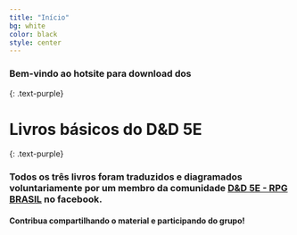 ```yaml
---
title: "Início"
bg: white
color: black
style: center
---
```


### Bem-vindo ao hotsite para download dos
{: .text-purple}

<span class="fa-stack subtlecircle" style="font-size:100px; background:rgba(255,166,0,0.1)">
  <i class="fa fa-circle fa-stack-2x text-white"></i>
  <i class="fa fa-book fa-stack-1x text-orange"></i>
</span>


# Livros básicos do D&D 5E
{: .text-purple}


### Todos os três livros foram traduzidos e diagramados voluntariamente por um membro da comunidade [D&D 5E - RPG BRASIL](https://www.facebook.com/groups/764255560309763/) no facebook.

#### Contribua compartilhando o material e participando do grupo!
